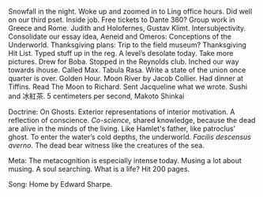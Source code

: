 Snowfall in the night. Woke up and zoomed in to Ling office hours. Did well on our third pset. Inside job. Free tickets to Dante 360? Group work in Greece and Rome. Judith and Holofernes, Gustav Klimt. Intersubjectivity. Consolidate our essay idea, Aeneid and Omeros: Conceptions of the Underworld. Thanksgiving plans: Trip to the field museum? Thanksgiving Hit List. Typed stuff up in the reg. A level’s desolate today. Take more pictures. Drew for Boba. Stopped in the Reynolds club. Inched our way towards ihouse. Called Max. Tabula Rasa. Write a state of the union once quarter is over. Golden Hour. Moon River by Jacob Collier. Had dinner at Tiffins. Read The Moon to Richard. Sent Jacqueline what we wrote. Sushi and 冰紅茶. 5 centimeters per second, Makoto Shinkai

Doctrine: On Ghosts. Exterior representations of interior motivation. A reflection of conscience. *Co-science*, shared knowledge, because the dead are alive in the minds of the living. Like Hamlet's father, like patroclus’ ghost. To enter the water’s cold depths, the underworld. *Facilis descensus averno.* The dead bear witness like the creatures of the sea.

Meta: The metacognition is especially intense today. Musing a lot about musing. A soul searching. What is a life? Hit 200 pages.

Song: Home by Edward Sharpe.
